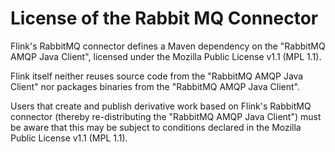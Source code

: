 # License of the Rabbit MQ Connector

Flink's RabbitMQ connector defines a Maven dependency on the
"RabbitMQ AMQP Java Client", licensed under the
Mozilla Public License v1.1 (MPL 1.1).

Flink itself neither reuses source code from the "RabbitMQ AMQP Java Client"
nor packages binaries from the "RabbitMQ AMQP Java Client".

Users that create and publish derivative work based on Flink's
RabbitMQ connector (thereby re-distributing the "RabbitMQ AMQP Java Client")
must be aware that this may be subject to conditions declared
in the Mozilla Public License v1.1 (MPL 1.1).
